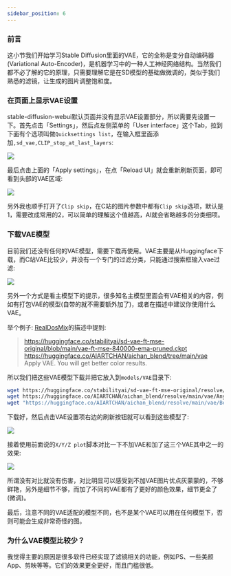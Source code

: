 ```yaml
---
sidebar_position: 6
---
```


### 前言

这小节我们开始学习Stable Diffusion里面的VAE，它的全称是变分自动编码器(Variational Auto-Encoder)，是机器学习中的一种人工神经网络结构。当然我们都不必了解的它的原理，只需要理解它是在SD模型的基础做微调的，类似于我们熟悉的滤镜，让生成的图片调整饱和度。

### 在页面上显示VAE设置

stable-diffusion-webui默认页面并没有显示VAE设置部分，所以需要先设置一下。首先点击「Settings」，然后点左侧菜单的「User interface」这个Tab，拉到下面有个选项叫做`Quicksettings list`，在输入框里面添加`,sd_vae,CLIP_stop_at_last_layers`:

![](https://user-images.githubusercontent.com/841395/235550791-5e533fb6-3a40-496b-86a6-e7bb663e4cc0.png)


最后点击上面的「Apply settings」，在点「Reload UI」就会重新刷新页面，即可看到头部的VAE区域:

![](https://user-images.githubusercontent.com/841395/235550786-f985b23d-a492-4b17-83d2-8c060fda3273.png)

另外我也顺手打开了`Clip skip`，在C站的图片参数中都有`Clip skip`选项，默认是1，需要改成常用的2，可以简单的理解这个值越高，AI就会省略越多的分类细项。

### 下载VAE模型

目前我们还没有任何的VAE模型，需要下载再使用。VAE主要是从Huggingface下载，而C站VAE比较少，并没有一个专门的过滤分类，只能通过搜索框输入vae过滤:

![](https://user-images.githubusercontent.com/841395/235550952-aec60057-a516-4b42-afa7-90fe95e19bad.png)

另外一个方式是看主模型下的提示，很多知名主模型里面会有VAE相关的内容，例如有打包VAE的模型(自带的就不需要额外加了)，或者在描述中建议你使用什么VAE。

举个例子: [RealDosMix](https://civitai.com/models/6925/realdosmix)的描述中提到:

> https://huggingface.co/stabilityai/sd-vae-ft-mse-original/blob/main/vae-ft-mse-840000-ema-pruned.ckpt https://huggingface.co/AIARTCHAN/aichan_blend/tree/main/vae Apply VAE. You will get better color results.


所以我们把这些VAE模型下载并把它放入到`models/VAE`目录下:

```bash
wget https://huggingface.co/stabilityai/sd-vae-ft-mse-original/resolve/main/vae-ft-mse-840000-ema-pruned.ckpt -O ~/workspace/stable-diffusion-webui/models/VAE/vae-ft-mse-840000-ema-pruned.ckpt
wget https://huggingface.co/AIARTCHAN/aichan_blend/resolve/main/vae/Anything-V3.0.vae.safetensors -O ~/workspace/stable-diffusion-webui/models/VAE/Anything-V3.0.vae.safetensors
wget "https://huggingface.co/AIARTCHAN/aichan_blend/resolve/main/vae/Berry's%20Mix.vae.safetensors" -O ~/workspace/stable-diffusion-webui/models/VAE/BerrysMix.vae.safetensors
```

下载好，然后点击VAE设置项右边的刷新按钮就可以看到这些模型了:

![](https://user-images.githubusercontent.com/841395/235630928-367d0b08-c92a-442b-a338-aacfe5ec9e86.png)

接着使用前面说的`X/Y/Z plot`脚本对比一下不加VAE和加了这三个VAE其中之一的效果:

![](https://user-images.githubusercontent.com/841395/235638714-70989b15-0621-4226-b6c1-bd2136c87985.png)

所谓没有对比就没有伤害，对比明显可以感受到不加VAE图片优点灰蒙蒙的，不够鲜艳，另外是细节不够，而加了不同的VAE都有了更好的颜色效果，细节更全了(微调)。

最后，注意不同的VAE适配的模型不同，也不是某个VAE可以用在任何模型下，否则可能会生成非常奇怪的图。

### 为什么VAE模型比较少？

我觉得主要的原因是很多软件已经实现了滤镜相关的功能，例如PS、一些美颜App、剪映等等。它们的效果更全更好，而且门槛很低。
